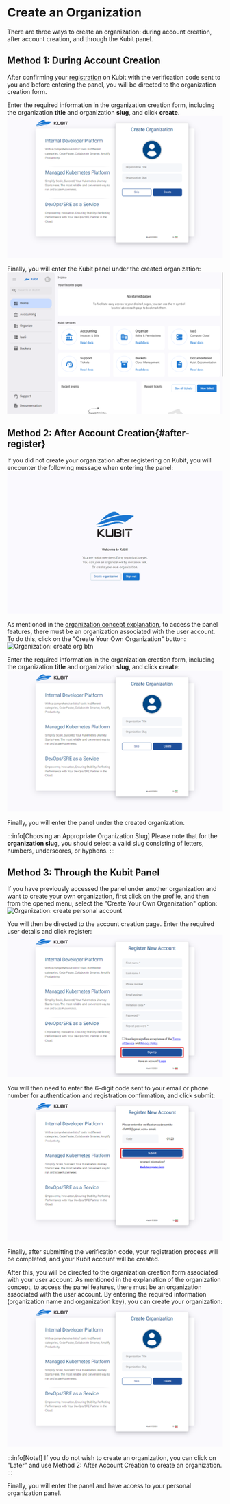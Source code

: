 # Create an Organization

There are three ways to create an organization: during account creation, after account creation, and through the Kubit panel.

## Method 1: During Account Creation

After confirming your [registration](https://panel.kubit.ir/en/register) on Kubit with the verification code sent to you and before entering the panel, you will be directed to the organization creation form.

Enter the required information in the organization creation form, including the organization **title** and organization **slug**, and click **create**.
![Organization: create org after register](create-org-after-register.png)

Finally, you will enter the Kubit panel under the created organization:
![Organization: panel after register](panel-after-register.png)

## Method 2: After Account Creation{#after-register}

If you did not create your organization after registering on Kubit, you will encounter the following message when entering the panel:
![Organization: no org user](no-org-page.png)

As mentioned in the [organization concept explanation](../#organization), to access the panel features, there must be an organization associated with the user account. To do this, click on the "Create Your Own Organization" button:
![Organization: create org btn](create-org-btn.jpeg)

Enter the required information in the organization creation form, including the organization **title** and organization **slug**, and click **create**:
![Organization: create owned org](create-org-after-register.png)

Finally, you will enter the panel under the created organization.

:::info[Choosing an Appropriate Organization Slug]
Please note that for the **organization slug**, you should select a valid slug consisting of letters, numbers, underscores, or hyphens.
:::

## Method 3: Through the Kubit Panel

If you have previously accessed the panel under another organization and want to create your own organization, first click on the profile, and then from the opened menu, select the "Create Your Own Organization" option:
![Organization: create personal account](create-personal-account.png)

You will then be directed to the account creation page. Enter the required user details and click register:
![Panel: personal account form](register-form.png)

You will then need to enter the 6-digit code sent to your email or phone number for authentication and registration confirmation, and click submit:
![Panel: enter confirm code](enter-confirm-code-register.png)

Finally, after submitting the verification code, your registration process will be completed, and your Kubit account will be created.

After this, you will be directed to the organization creation form associated with your user account. As mentioned in the explanation of the organization concept, to access the panel features, there must be an organization associated with the user account. By entering the required information (organization name and organization key), you can create your organization:
![Panel: create org after register](create-org-after-register.png)

:::info[Note!]
If you do not wish to create an organization, you can click on "Later" and use Method 2: After Account Creation to create an organization.
:::

Finally, you will enter the panel and have access to your personal organization panel.
